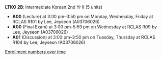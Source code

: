 **LTKO 2B**: Intermediate Korean:2nd Yr II (5 units)

- **A00** (Lecture) at 3:00 pm–3:50 pm on Monday, Wednesday, Friday at RCLAS R101 by Lee, Jeyseon (A03706026)
- **A00** (Final Exam) at 3:00 pm–5:59 pm on Wednesday at RCLAS R09 by Lee, Jeyseon (A03706026)
- **A01** (Discussion) at 3:00 pm–3:50 pm on Tuesday, Thursday at RCLAS R104 by Lee, Jeyseon (A03706026)

[Enrollment numbers over time](./LTKO2B.tsv)
